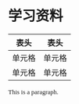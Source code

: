 # 学习资料


<font size="2" face="Verdana">

|  表头   | 表头  |
|  ----  | ----  |
| 单元格  | 单元格 |
| 单元格  | 单元格 |


This is a paragraph.
</font>
